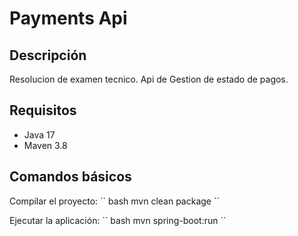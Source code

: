 # Payments Api

## Descripción
Resolucion de examen tecnico. Api de Gestion de estado de pagos.


## Requisitos
- Java 17
- Maven 3.8

## Comandos básicos
Compilar el proyecto:
\`\` bash mvn clean package \`\`

Ejecutar la aplicación:
\`\` bash mvn spring-boot:run \`\`
